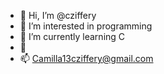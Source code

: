 - 👋 Hi, I’m @cziffery
- 👀 I’m interested in programming
- 🌱 I’m currently learning C
- 💞️ 
- 📫 Camilla13cziffery@gmail.com


<!---
cziffery/cziffery is a ✨ special ✨ repository because its `README.md` (this file) appears on your GitHub profile.
You can click the Preview link to take a look at your changes.
--->

